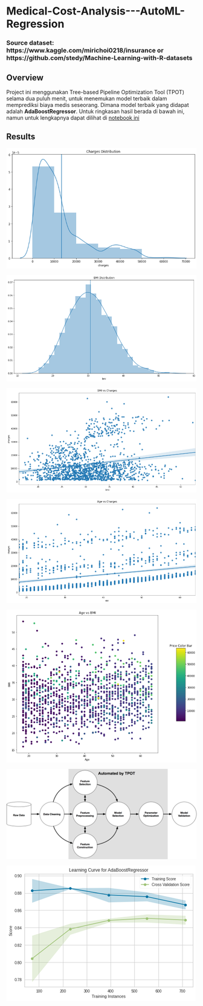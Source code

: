 # Medical-Cost-Analysis---AutoML-Regression

<h3> Source dataset: https://www.kaggle.com/mirichoi0218/insurance or https://github.com/stedy/Machine-Learning-with-R-datasets </h3>

## Overview

Project ini menggunakan Tree-based Pipeline Optimization Tool (TPOT) selama dua puluh menit, untuk menemukan model terbaik dalam memprediksi biaya medis seseorang. Dimana model terbaik yang didapat adalah <b>AdaBoostRegressor</b>. Untuk ringkasan hasil berada di bawah ini, namun untuk lengkapnya dapat dilihat di [notebook ini](https://github.com/Stev-create/Medical-Cost-Analysis---AutoML-Regression/edit/master/README.md) 

## Results


![GitHub Logo](/images/1.png)

![GitHub Logo](/images/2.png)

![GitHub Logo](/images/3.png)

![GitHub Logo](/images/4.png)

![GitHub Logo](/images/6.png)

![GitHub Logo](/images/8.png)

![GitHub Logo](/images/9.png)

